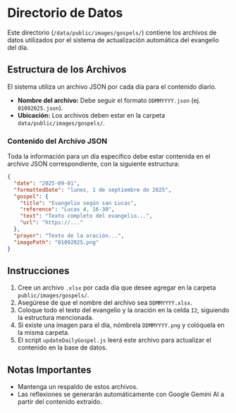# Directorio de Datos

Este directorio (`/data/public/images/gospels/`) contiene los archivos de datos utilizados por el sistema de actualización automática del evangelio del día.

## Estructura de los Archivos

El sistema utiliza un archivo JSON por cada día para el contenido diario.

*   **Nombre del archivo:** Debe seguir el formato `DDMMYYYY.json` (ej. `01092025.json`).
*   **Ubicación:** Los archivos deben estar en la carpeta `data/public/images/gospels/`.

### Contenido del Archivo JSON

Toda la información para un día específico debe estar contenida en el archivo JSON correspondiente, con la siguiente estructura:

```json
{
  "date": "2025-09-01",
  "formattedDate": "lunes, 1 de septiembre de 2025",
  "gospel": {
    "title": "Evangelio según san Lucas",
    "reference": "Lucas 4, 16-30",
    "text": "Texto completo del evangelio...",
    "url": "https://..."
  },
  "prayer": "Texto de la oración...",
  "imagePath": "01092025.png"
}
```

## Instrucciones

1.  Cree un archivo `.xlsx` por cada día que desee agregar en la carpeta `public/images/gospels/`.
2.  Asegúrese de que el nombre del archivo sea `DDMMYYYY.xlsx`.
3.  Coloque todo el texto del evangelio y la oración en la celda `I2`, siguiendo la estructura mencionada.
4.  Si existe una imagen para el día, nómbrela `DDMMYYYY.png` y colóquela en la misma carpeta.
5.  El script `updateDailyGospel.js` leerá este archivo para actualizar el contenido en la base de datos.

## Notas Importantes

- Mantenga un respaldo de estos archivos.
- Las reflexiones se generarán automáticamente con Google Gemini AI a partir del contenido extraído.
